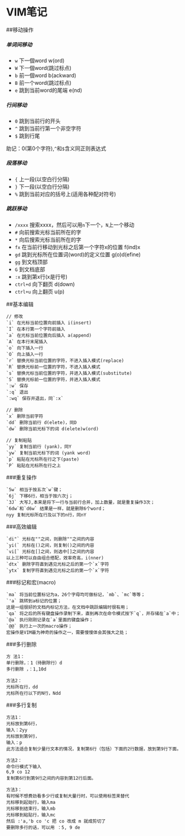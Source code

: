 
VIM笔记
=========

##移动操作


##### 单词间移动
- `w` 下一個word w(ord)
- `W` 下一個word(跳过标点)
- `b` 前一個word b(ackward)
- `B` 前一个word(跳过标点)
- `e` 跳到当前word的尾端 e(nd)

##### 行间移动
- `0` 跳到当前行的开头
- `^` 跳到当前行第一个非空字符
- `$` 跳到行尾

助记：0(第0个字符),`^`和`$`含义同正则表达式

##### 段落移动
- `{` 上一段(以空白行分隔)
- `}` 下一段(以空白行分隔)
- `%` 跳到当前对应的括号上(适用各种配对符号)

##### 跳跃移动
- `/xxxx` 搜索xxxx，然后可以用`n`下一个，`N`上一个移动
- `#` 向前搜索光标当前所在的字
- `*` 向后搜索光标当前所在的字
- `fx` 在当前行移动到光标之后第一个字符x的位置 f(ind)x
- `gd` 跳到光标所在位置词(word)的定义位置 g(o)d(efine)
- `gg` 到文档顶部
- `G` 到文档底部
- `:x` 跳到第x行(x是行号)
- `ctrl+d` 向下翻页 d(down)
- `ctrl+u` 向上翻页 u(p)


##基本编辑

```
// 修改
`i` 在光标当前位置向前插入 i(insert)
`I` 在本行第一个字符前插入
`a` 在光标当前位置向后插入 a(append)
`A` 在本行末尾插入
`o` 向下插入一行
`O` 向上插入一行
`r` 替换光标当前位置的字符，不进入插入模式(replace)
`R` 替换光标前一位置的字符，不进入插入模式
`s` 替换光标当前位置的字符，并进入插入模式(substitute)
`S` 替换光标前一位置的字符，并进入插入模式
`:w` 保存
`:q` 退出
`:wq` 保存并退出，同`:x`

// 删除
`x` 删除当前字符
`dd` 删除当前行 d(elete)，同D
`dw` 删除当前光标下的词 d(elete)w(ord)

// 复制粘贴
`yy` 复制当前行 (yank)，同Y
`yw` 复制当前光标下的词 (yank word)
`p` 粘贴在光标所在行之下(paste)
`P` 粘贴在光标所在行之上
```

###重复操作

```
`5w` 相当于按五次`w`键；
`6j` 下移6行，相当于按六次j；
`3J` 大写J,本来是将下一行与当前行合并，加上数量，就是重复操作3次；
`6dw`和`d6w` 结果是一样，就是删除6个word；
nyy 复制光标所在行及以下的n行，同nY
```

###高效编辑

```
`di"` 光标在""之间，则删除""之间的内容
`yi(` 光标在()之间，则复制()之间的内容
`vi[` 光标在[]之间，则选中[]之间的内容
以上三种可以自由组合搭配，效率奇高，i(nner)
`dtx` 删除字符直到遇见光标之后的第一个`x`字符
`ytx` 复制字符直到遇见光标之后的第一个`x`字符
```

###标记和宏(macro)

```
`ma` 将当前位置标记为a，26个字母均可做标记，`mb`、`mc`等等；
`'a` 跳转到a标记的位置；
这是一组很好的文档内标记方法，在文档中跳跃编辑时很有用；
`qa` 将之后的所有键盘操作录制下来，直到再次在命令模式按下`q`，并存储在`a`中；
`@a` 执行刚刚记录在`a`里面的键盘操作；
`@@` 执行上一次的macro操作；
宏操作是VIM最为神奇的操作之一，需要慢慢体会其强大之处；
```

###多行删除

```
方 法1：
单行删除，：1（待删除行）d
多行删除 ，：1,10d

方法2：
光标所在行，dd
光标所在行以下的N行，Ndd
```
###多行复制

```
方法1：
光标放到第6行，
输入：2yy
光标放到第9行，
输入：p
此方法适合复制少量行文本的情况，复制第6行（包括）下面的2行数据，放到第9行下面。

方法2：
命令行模式下输入
6,9 co 12
复制第6行到第9行之间的内容到第12行后面。

方法3：
有时候不想费劲看多少行或复制大量行时，可以使用标签来替代
光标移到起始行，输入ma
光标移到结束行，输入mb
光标移到粘贴行，输入mc
然后 :'a,'b co 'c 把 co 改成 m 就成剪切了
要删除多行的话，可以用 ：5, 9 de
```
